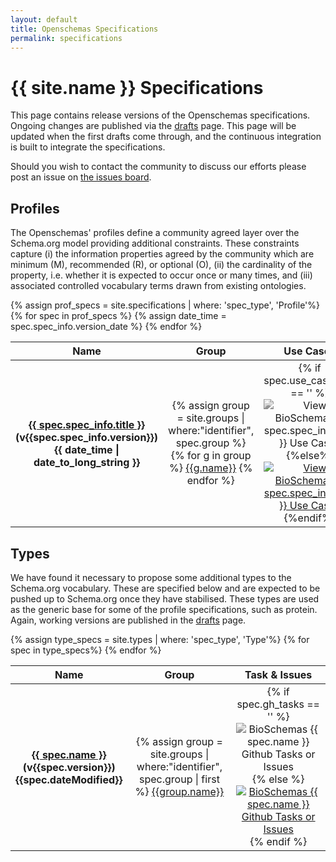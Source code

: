 ```yaml
---
layout: default
title: Openschemas Specifications
permalink: specifications
---
```

<h1>{{ site.name }} Specifications</h1>

<p>This page contains release versions of the Openschemas specifications. Ongoing changes are published via the <a href="/specifications/drafts">drafts</a> page. This page will be updated when the first drafts come through, and the continuous integration is built to integrate the specifications.</p>
<p>Should you wish to contact the community to discuss our efforts please post an issue on <a href="{{ site.repo }}" itemprop="email">the issues board</a>.</p>

<h2>Profiles</h2>

<p>The Openschemas' profiles define a community agreed layer over the Schema.org model providing additional constraints. These constraints capture (i) the information properties agreed by the community which are minimum (M), recommended (R), or optional (O), (ii) the cardinality of the property, i.e. whether it is expected to occur once or many times, and (iii) associated controlled vocabulary terms drawn from existing ontologies. </p>

<div class="bioschemas-spec-list-wrapper">
  <table class="bioschemas_spec_list" style="width: 100%; margin-left: auto; margin-right: auto; text-align: center;">
      <thead>
      <tr>
      <th>Name</th>
      <th style="text-align: center;">Group</th>
      <th style="text-align: center;">Use Cases</th>
      <th style="text-align: center;">Cross Walk</th>
      <th style="text-align: center;">Task &amp; Issues</th>
      <th style="text-align: center;">Examples</th>
      <th style="text-align: center;">Live Deploys</th>
      </tr>
      </thead>
      <tbody>
      {% assign prof_specs = site.specifications | where: 'spec_type', 'Profile'%}
      {% for spec in prof_specs %}
      <tr>
          {% assign date_time = spec.spec_info.version_date %}
          <th><a href="/specifications/{{spec.name}}" title="{{ spec.spec_info.subtitle }}">{{ spec.spec_info.title }}</a><br />(v{{spec.spec_info.version}})<br />{{ date_time | date_to_long_string }}</th>
          <td>
            {% assign group = site.groups | where:"identifier", spec.group %}
            {% for g in group %}
            <a href="{{g.url}}">{{g.name}}</a>
            {% endfor %}
          </td>
          <td class="spec_links">
            {% if spec.use_cases_url == '' %}
            <a>
            <img src="/images/use_case_spec.png" alt="View BioSchemas {{ spec.spec_info.title }} Use Cases"  style="filter: grayscale(100%);">
            </a>
            {%else%}
            <a href="{{spec.use_cases_url}}">
            <img src="/images/use_case_spec.png" alt="View BioSchemas {{ spec.spec_info.title }} Use Cases">
            </a>
            {%endif%}
          </td>
          <td class="spec_links">
            {% if spec.cross_walk_url == '' %}
            <a>
            <img src="/images/cross_walk.png" alt="View BioSchemas {{ spec.spec_info.title }} Cross Walk"  style="filter: grayscale(100%);">
            </a>
            {%else%}
            <a href="{{spec.cross_walk_url}}" target="_blank">
            <img src="/images/cross_walk.png" alt="View BioSchemas {{ spec.spec_info.title }} Cross Walk">
            </a>
            {%endif%}
          </td>
          <td class="spec_links">
            {% if spec.gh_tasks == '' %}
            <a>
            <img src="/images/specs_tasks.png" alt="BioSchemas {{ spec.spec_info.title }} Github Tasks or Issues" style="filter: grayscale(100%);">
            </a>
            {% else %}
            <a href="{{spec.gh_tasks}}" target="_blank">
            <img src="/images/specs_tasks.png" alt="BioSchemas {{ spec.spec_info.title }} Github Tasks or Issues">
            </a>
            {% endif %}
          </td>
          <td class="spec_links">
            {% if spec.spec_info.full_example == '' %}
            <a>
            <img src="/images/spec_examples.png" alt="View BioSchemas {{ spec.spec_info.title }} Examples" style="filter: grayscale(100%);">
            </a>
            {% else %}
            <a href="{{spec.spec_info.full_example}}" target="_blank">
            <img src="/images/spec_examples.png" alt="View BioSchemas {{ spec.spec_info.title }} Examples">
            </a>
            {% endif %}
          </td>
          <td class="spec_links">
            {% if spec.live_deploy == '' %}
            <a>
            <img src="/images/live_deploy.png" alt="View BioSchemas {{ spec.spec_info.title }} Examples" style="filter: grayscale(100%);">
            </a>
            {% else %}
            <a href="{{spec.live_deploy}}">
            <img src="/images/live_deploy.png" alt="View BioSchemas {{ spec.spec_info.title }} Examples">
            </a>
            {% endif %}
          </td>
      </tr>
      {% endfor %}
      </tbody>
  </table>
</div>


<h2>Types</h2>
<p>We have found it necessary to propose some additional types to the Schema.org vocabulary. 
    These are specified below and are expected to be pushed up to Schema.org once they have stabilised. 
    These types are used as the generic base for some of the profile specifications, such as protein.
    Again, working versions are published in the <a href="/drafts">drafts</a> page.</p>

<table class="bioschemas_spec_list" style="width: 100%; margin-left: auto; margin-right: auto; text-align: center;">
    <thead>
    <tr>
        <th>Name</th>
        <th style="text-align: center;">Group</th>
        <th style="text-align: center;">Task &amp; Issues</th>
    </tr>
    </thead>
    <tbody>
    {% assign type_specs = site.types | where: 'spec_type', 'Type'%}
    {% for spec in  type_specs%}
    <tr>
        <th><a href="/types/{{spec.name}}" title="{{spec.subtitle}}">{{ spec.name }}</a><br />(v{{spec.version}})<br />{{spec.dateModified}}</th>
        <td>
        {% assign group = site.groups | where:"identifier", spec.group | first %}
        <a href="{{group.url}}">{{group.name}}</a>
        </td>
        <td class="spec_links">
            {% if spec.gh_tasks == '' %}
              <a>
                <img src="/images/specs_tasks.png" alt="BioSchemas {{ spec.name }} Github Tasks or Issues" style="filter: grayscale(100%);">
              </a>
            {% else %}
              <a href="{{spec.gh_tasks}}">
                <img src="/images/specs_tasks.png" alt="BioSchemas {{ spec.name }} Github Tasks or Issues">
              </a>
            {% endif %}
        </td>
    </tr>
    {% endfor %}
    </tbody>
</table>
